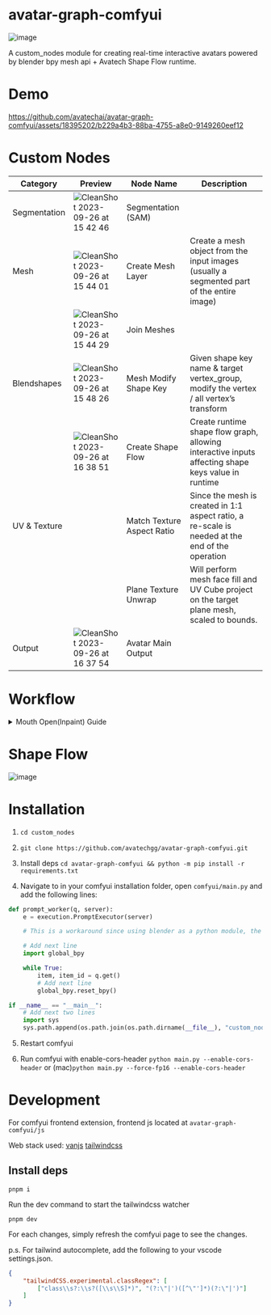 # avatar-graph-comfyui

![image](https://github.com/avatechai/avatar-graph-comfyui/assets/18395202/201a005b-7e00-4671-85a1-54937bf0704e)

A custom_nodes module for creating real-time interactive avatars powered by blender bpy mesh api + Avatech Shape Flow runtime.

# Demo

https://github.com/avatechai/avatar-graph-comfyui/assets/18395202/b229a4b3-88ba-4755-a8e0-9149260eef12

# Custom Nodes

| Category | Preview | Node Name | Description |
| --- | --- | --- | --- |
| Segmentation | ![CleanShot 2023-09-26 at 15 42 46](https://github.com/avatechai/avatar-graph-comfyui/assets/18395202/8aabeba8-5450-4d39-8203-e91f9ab47190) | Segmentation (SAM) |  |
| Mesh | ![CleanShot 2023-09-26 at 15 44 01](https://github.com/avatechai/avatar-graph-comfyui/assets/18395202/40740d25-9411-4cd3-a6c0-8b9008bca41c) | Create Mesh Layer | Create a mesh object from the input images (usually a segmented part of the entire image) |
|  |![CleanShot 2023-09-26 at 15 44 29](https://github.com/avatechai/avatar-graph-comfyui/assets/18395202/ba7afbc5-9cd5-4f97-9614-f71133f5783e) | Join Meshes | |
| Blendshapes | ![CleanShot 2023-09-26 at 15 48 26](https://github.com/avatechai/avatar-graph-comfyui/assets/18395202/ab4f259c-89a7-4f51-bc54-fd179e252073) | Mesh Modify Shape Key | Given shape key name & target vertex_group, modify the vertex / all vertex’s transform |
|  | ![CleanShot 2023-09-26 at 16 38 51](https://github.com/avatechai/avatar-graph-comfyui/assets/18395202/abfdd801-0387-4c5d-9c11-6c23337ff1dd) | Create Shape Flow  | Create runtime shape flow graph, allowing interactive inputs affecting shape keys value in runtime |
| UV & Texture |  | Match Texture Aspect Ratio | Since the mesh is created in 1:1 aspect ratio, a re-scale is needed at the end of the operation |
| | | Plane Texture Unwrap | Will perform mesh face fill and UV Cube project on the target plane mesh, scaled to bounds.
| Output | ![CleanShot 2023-09-26 at 16 37 54](https://github.com/avatechai/avatar-graph-comfyui/assets/18395202/6a9a8bb4-05ec-4a2e-98bf-194b6af3a62a) | Avatar Main Output |  |

# Workflow


<details>
<summary>  Mouth Open(Inpaint) Guide </summary>

[Mouth Open Workflow Download](https://github.com/avatechai/avatar-graph-comfyui/blob/main/workflow_templates/easyopenmouth_(inpaint).json)
    
![inpaint_workflow](https://github.com/avatechai/avatar-graph-comfyui/assets/48451938/d11d840b-7ea6-4b47-bc26-a2af7c8c27a5)

Inpaint Demonstration 

https://github.com/avatechai/avatar-graph-comfyui/assets/48451938/ff48c3d9-7292-4505-8993-8f117cee34ff
</details>

# Shape Flow
![image](https://github.com/avatechai/avatar-graph-comfyui/assets/18395202/e95aa89c-5c1d-4ef4-89e9-37aa8ad8bb55)





# Installation

1. `cd custom_nodes`

2. `git clone https://github.com/avatechgg/avatar-graph-comfyui.git`

3. Install deps `cd avatar-graph-comfyui && python -m pip install -r requirements.txt`

4. Navigate to in your comfyui installation folder, open `comfyui/main.py` and add the following lines:
```py
def prompt_worker(q, server):
    e = execution.PromptExecutor(server)

    # This is a workaround since using blender as a python module, the bpy module has to be imported after in the custom thread, otherwise it will cause a segfault if imported in the custom nodes.

    # Add next line
    import global_bpy

    while True:
        item, item_id = q.get()
        # Add next line
        global_bpy.reset_bpy()

if __name__ == "__main__":
    # Add next two lines 
    import sys
    sys.path.append(os.path.join(os.path.dirname(__file__), "custom_nodes", "avatar-graph-comfyui"))


```

5. Restart comfyui

6. Run comfyui with enable-cors-header `python main.py --enable-cors-header` or (mac)`python main.py --force-fp16 --enable-cors-header`

# Development

For comfyui frontend extension, frontend js located at `avatar-graph-comfyui/js`

Web stack used: [vanjs](https://github.com/vanjs-org/van) [tailwindcss](https://github.com/tailwindlabs/tailwindcss)

## Install deps

```
pnpm i
```

Run the dev command to start the tailwindcss watcher

```
pnpm dev
```

For each changes, simply refresh the comfyui page to see the changes.

p.s. For tailwind autocomplete, add the following to your vscode settings.json.

```json
{
    "tailwindCSS.experimental.classRegex": [
        ["class\\s?:\\s?([\\s\\S]*)", "(?:\"|')([^\"']*)(?:\"|')"]
    ]
}
```
